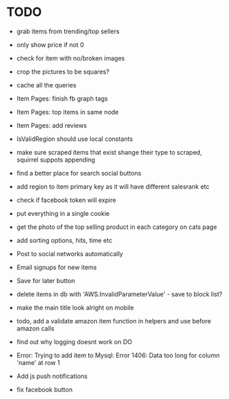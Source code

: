 TODO
====

- grab items from trending/top sellers
- only show price if not 0
- check for item with no/broken images
- crop the pictures to be squares?
- cache all the queries
- Item Pages: finish fb graph tags
- Item Pages: top items in same node
- Item Pages: add reviews
- IsValidRegion should use local constants
- make sure scraped items that exist shange their type to scraped, squirrel suppots appending
- find a better place for search social buttons
- add region to item primary key as it will have different salesrank etc
- check if facebook token will expire
- put everything in a single cookie
- get the photo of the top selling product in each category on cats page
- add sorting options, hits, time etc
- Post to social networks automatically
- Email signups for new items
- Save for later button
- delete items in db with 'AWS.InvalidParameterValue' - save to block list?
- make the main title look alright on mobile
- todo, add a validate amazon item function in helpers and use before amazon calls
- find out why logging doesnt work on DO

- Error: Trying to add item to Mysql: Error 1406: Data too long for column 'name' at row 1
- Add js push notifications
- fix facebook button

